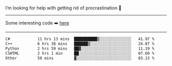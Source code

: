 I’m looking for help with getting rid of procrastination 🤔

-----

Some interesting code :arrow_right: [here](https://github.com/zhen8838/playground)

-----

<!--START_SECTION:waka-->

```txt
C#            11 hrs 13 mins  ██████████▒░░░░░░░░░░░░░░   41.97 %
C++           6 hrs 38 mins   ██████▒░░░░░░░░░░░░░░░░░░   24.87 %
Python        2 hrs 59 mins   ██▓░░░░░░░░░░░░░░░░░░░░░░   11.19 %
CSHTML        2 hrs 1 min     ██░░░░░░░░░░░░░░░░░░░░░░░   07.60 %
Other         50 mins         ▓░░░░░░░░░░░░░░░░░░░░░░░░   03.13 %
```

<!--END_SECTION:waka-->

<!--
**zhen8838/zhen8838** is a ✨ _special_ ✨ repository because its `README.md` (this file) appears on your GitHub profile.

Here are some ideas to get you started:

- 🔭 I’m currently working on ...
- 🌱 I’m currently learning ...
- 👯 I’m looking to collaborate on ...
 ...
- 💬 Ask me about ...
- 📫 How to reach me: ...
- 😄 Pronouns: ...
- ⚡ Fun fact: ...
-->
